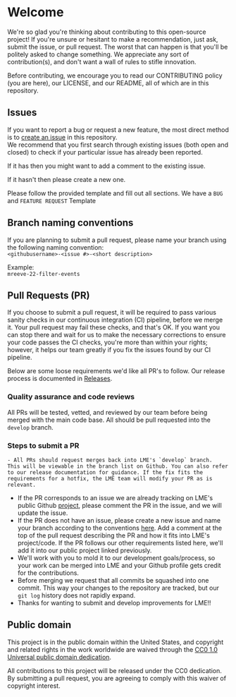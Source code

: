 # Welcome #

We're so glad you're thinking about contributing to this open-source project! If you're unsure or hesitant to make a recommendation, just ask, submit the issue, or pull request. The worst that can happen is that you'll be politely asked to change something. We appreciate any sort of contribution(s), and don't want a wall of rules to stifle innovation.

Before contributing, we encourage you to read our CONTRIBUTING policy (you are here), our LICENSE, and our README, all of which are in this repository.

## Issues 

If you want to report a bug or request a new feature, the most direct method is to [create an issue](https://github.com/cisagov/development-guide/issues) in this repository.  
We recommend that you first search through existing issues (both open and closed) to check if your particular issue has already been reported.  

If it has then you might want to add a comment to the existing issue.  

If it hasn't then please create a new one. 

Please follow the provided template and fill out all sections. We have a `BUG` and `FEATURE REQUEST` Template

## Branch naming conventions

If you are planning to submit a pull request, please name your branch using the following naming convention:  
`<githubusername>-<issue #>-<short description>`  

Example:  
`mreeve-22-filter-events`

## Pull Requests (PR)

If you choose to submit a pull request, it will be required to pass various sanity checks in our continuous integration (CI) pipeline, before we merge it. Your pull request may fail these checks, and that's OK. If you want you can stop there and wait for us to make the necessary corrections to ensure your code passes the CI checks, you're more than within your rights; however, it helps our team greatly if you fix the issues found by our CI pipeline. 

Below are some loose requirements we'd like all PR's to follow. Our release process is documented in [Releases](releases.md).

### Quality assurance and code reviews

All PRs will be tested, vetted, and reviewed by our team before being merged with the main code base. All should be pull requested into the `develop` branch. 

### Steps to submit a PR
	- All PRs should request merges back into LME's `develop` branch.  This will be viewable in the branch list on Github. You can also refer to our release documentation for guidance. If the fix fits the requirements for a hotfix, the LME team will modify your PR as is relevant.
  - If the PR corresponds to an issue we are already tracking on LME's public Github [project](https://github.com/orgs/cisagov/projects/68), please comment the PR in the issue, and we will update the issue. 
  - If the PR does not have an issue, please create a new issue and name your branch according to the conventions [here](#branch-naming-conventions). Add a comment at the top of the pull request describing the PR and how it fits into LME's project/code. If the PR follows our other requirements listed here, we'll add it into our public project linked previously.
  - We'll work with you to mold it to our development goals/process, so your work can be merged into LME and your Github profile gets credit for the contributions. 
  - Before merging we request that all commits be squashed into one commit. This way your changes to the repository are tracked, but our `git log` history does not rapidly expand. 
  - Thanks for wanting to submit and develop improvements for LME!!

## Public domain 

This project is in the public domain within the United States, and
copyright and related rights in the work worldwide are waived through
the [CC0 1.0 Universal public domain
dedication](https://creativecommons.org/publicdomain/zero/1.0/).

All contributions to this project will be released under the CC0
dedication. By submitting a pull request, you are agreeing to comply
with this waiver of copyright interest.
